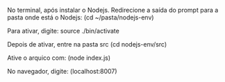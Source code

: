 No terminal, após instalar o Nodejs.
Redirecione a saída do prompt para a pasta onde está o Nodejs:
(cd ~/pasta/nodejs-env)

Para ativar, digite:
source ./bin/activate

Depois de ativar, entre na pasta src
(cd nodejs-env/src)

Ative o arquico com:
(node index.js)

No navegador, digite:
(localhost:8007)
